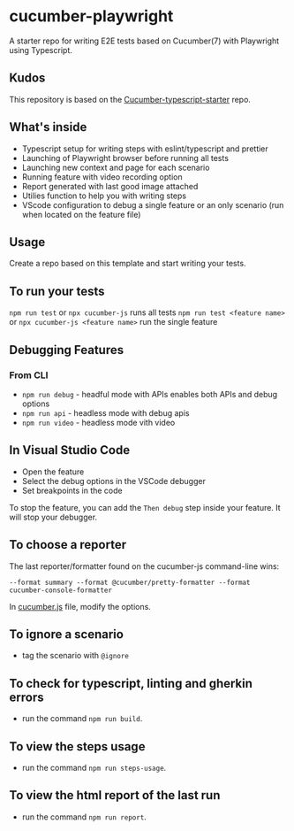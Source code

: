 # cucumber-playwright

A starter repo for writing E2E tests based on Cucumber(7) with Playwright using Typescript. 

## Kudos

This repository is based on the [Cucumber-typescript-starter](https://github.com/hdorgeval/cucumber7-ts-starter/blob/main/package.json) repo. 
## What's inside
  - Typescript setup for writing steps with eslint/typescript and prettier
  - Launching of Playwright browser before running all tests 
  - Launching new context and page for each scenario
  - Running feature with video recording option
  - Report generated with last good image attached
  - Utilies function to help you with writing steps
  - VScode configuration to debug a single feature or an only scenario (run when located on the feature file)

## Usage

Create a repo based on this template and start writing your tests. 

## To run your tests
`npm run test` or `npx cucumber-js` runs all tests
`npm run test <feature name>` or `npx cucumber-js <feature name>` run the single feature

## Debugging Features

### From CLI

- `npm run debug` - headful mode with APIs enables both APIs and debug options
- `npm run api` - headless mode with debug apis
- `npm run video` - headless mode vith video

## In Visual Studio Code

- Open the feature
- Select the debug options in the VSCode debugger
- Set breakpoints in the code

To stop the feature, you can add the `Then debug` step inside your feature. It will stop your debugger.
## To choose a reporter

The last reporter/formatter found on the cucumber-js command-line wins:

```text
--format summary --format @cucumber/pretty-formatter --format cucumber-console-formatter
```

In [cucumber.js](cucumber.js) file, modify the options.

## To ignore a scenario

- tag the scenario with `@ignore`

## To check for typescript, linting and gherkin errors

- run the command `npm run build`.

## To view the steps usage

- run the command `npm run steps-usage`.

## To view the html report of the last run

- run the command `npm run report`.
